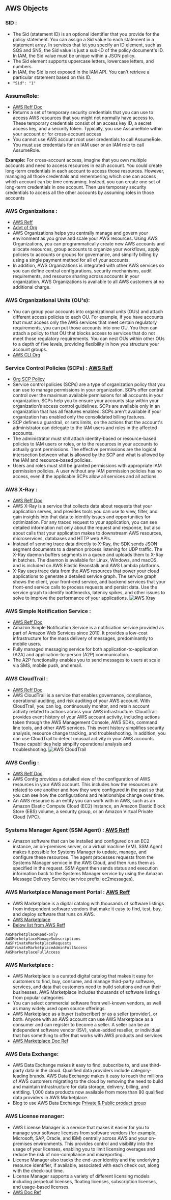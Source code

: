 ## AWS Objects


### SID :
- The Sid (statement ID) is an optional identifier that you provide for the policy statement. You can assign a Sid value to each statement in a statement array. In services that let you specify an ID element, such as SQS and SNS, the Sid value is just a sub-ID of the policy document's ID. In IAM, the Sid value must be unique within a JSON policy.
- The Sid element supports uppercase letters, lowercase letters, and numbers.
- In IAM, the Sid is not exposed in the IAM API. You can't retrieve a particular statement based on this ID.
- `"Sid": "1"`

### AssumeRole:
- [AWS Reff Doc](https://docs.aws.amazon.com/STS/latest/APIReference/API_AssumeRole.html)
- Returns a set of temporary security credentials that you can use to access AWS resources that you might not normally have access to. These temporary credentials consist of an access key ID, a secret access key, and a security token. Typically, you use AssumeRole within your account or for cross-account access
- You cannot use AWS account root user credentials to call AssumeRole. You must use credentials for an IAM user or an IAM role to call AssumeRole.

**Example:** For cross-account access, imagine that you own multiple accounts and need to access resources in each account. You could create long-term credentials in each account to access those resources. However, managing all those credentials and remembering which one can access which account can be time consuming. Instead, you can create one set of long-term credentials in one account. Then use temporary security credentials to access all the other accounts by assuming roles in those accounts


### AWS Organizations :
- [AWS Reff](https://aws.amazon.com/organizations/)
- [Advt of Org](https://segment.com/blog/segment-aws-organizations/)
- AWS Organizations helps you centrally manage and govern your environment as you grow and scale your AWS resources. Using AWS Organizations, you can programmatically create new AWS accounts and allocate resources, group accounts to organize your workflows, apply policies to accounts or groups for governance, and simplify billing by using a single payment method for all of your accounts.
- In addition, AWS Organizations is integrated with other AWS services so you can define central configurations, security mechanisms, audit requirements, and resource sharing across accounts in your organization. AWS Organizations is available to all AWS customers at no additional charge.



### AWS Organizational Units (OU's):
- You can group your accounts into organizational units (OUs) and attach different access policies to each OU. For example, if you have accounts that must access only the AWS services that meet certain regulatory requirements, you can put those accounts into one OU. You then can attach a policy to that OU that blocks access to services that do not meet those regulatory requirements. You can nest OUs within other OUs to a depth of five levels, providing flexibility in how you structure your account groups.
- [AWS CLI Org](https://docs.aws.amazon.com/organizations/latest/userguide/orgs_manage_ous.html)



### Service Control Policies (SCPs) : [AWS Reff](https://docs.aws.amazon.com/organizations/latest/userguide/orgs_manage_policies_scps.html)
- [Org SCP Policy](https://docs.aws.amazon.com/organizations/latest/userguide/orgs_manage_policies_scps_create.html)
- Service control policies (SCPs) are a type of organization policy that you can use to manage permissions in your organization. SCPs offer central control over the maximum available permissions for all accounts in your organization. SCPs help you to ensure your accounts stay within your organization’s access control guidelines. SCPs are available only in an organization that has all features enabled. SCPs aren't available if your organization has enabled only the consolidated billing features.
- SCP defines a guardrail, or sets limits, on the actions that the account's administrator can delegate to the IAM users and roles in the affected accounts.
- The administrator must still attach identity-based or resource-based policies to IAM users or roles, or to the resources in your accounts to actually grant permissions. The effective permissions are the logical intersection between what is allowed by the SCP and what is allowed by the IAM and resource-based policies.
- Users and roles must still be granted permissions with appropriate IAM permission policies. A user without any IAM permission policies has no access, even if the applicable SCPs allow all services and all actions.



### AWS X-Ray :
- [AWS Reff Doc](https://docs.aws.amazon.com/xray/latest/devguide/aws-xray.html)
- AWS X-Ray is a service that collects data about requests that your application serves, and provides tools you can use to view, filter, and gain insights into that data to identify issues and opportunities for optimization. For any traced request to your application, you can see detailed information not only about the request and response, but also about calls that your application makes to downstream AWS resources, microservices, databases and HTTP web APIs.
- Instead of sending trace data directly to X-Ray, the SDK sends JSON segment documents to a daemon process listening for UDP traffic. The X-Ray daemon buffers segments in a queue and uploads them to X-Ray in batches. The daemon is available for Linux, Windows, and macOS, and is included on AWS Elastic Beanstalk and AWS Lambda platforms.
- X-Ray uses trace data from the AWS resources that power your cloud applications to generate a detailed service graph. The service graph shows the client, your front-end service, and backend services that your front-end service calls to process requests and persist data. Use the service graph to identify bottlenecks, latency spikes, and other issues to solve to improve the performance of your applications.
![AWS Xray](https://github.com/vurachaitanya/AWS/blob/master/images/AWS%20Xray.JPG)


### AWS Simple Notification Service :
- [AWS Reff Doc](https://aws.amazon.com/sns/?whats-new-cards.sort-by=item.additionalFields.postDateTime&whats-new-cards.sort-order=desc)
- Amazon Simple Notification Service is a notification service provided as part of Amazon Web Services since 2010. It provides a low-cost infrastructure for the mass delivery of messages, predominantly to mobile users.
- Fully managed messaging service for both application-to-application (A2A) and application-to-person (A2P) communication.
- The A2P functionality enables you to send messages to users at scale via SMS, mobile push, and email.



### AWS CloudTrail :
- [AWS Reff Doc](https://docs.aws.amazon.com/awscloudtrail/latest/userguide/cloudtrail-user-guide.html)
- AWS CloudTrail is a service that enables governance, compliance, operational auditing, and risk auditing of your AWS account. With CloudTrail, you can log, continuously monitor, and retain account activity related to actions across your AWS infrastructure. CloudTrail provides event history of your AWS account activity, including actions taken through the AWS Management Console, AWS SDKs, command line tools, and other AWS services. This event history simplifies security analysis, resource change tracking, and troubleshooting. In addition, you can use CloudTrail to detect unusual activity in your AWS accounts. These capabilities help simplify operational analysis and troubleshooting.
![AWS CloudTrail](https://github.com/vurachaitanya/AWS/blob/master/images/AWS%20CloudTrial.JPG)



### AWS Config :
- [AWS Reff Doc](https://docs.aws.amazon.com/config/latest/developerguide/WhatIsConfig.html)
-  AWS Config provides a detailed view of the configuration of AWS resources in your AWS account. This includes how the resources are related to one another and how they were configured in the past so that you can see how the configurations and relationships change over time.
- An AWS resource is an entity you can work with in AWS, such as an Amazon Elastic Compute Cloud (EC2) instance, an Amazon Elastic Block Store (EBS) volume, a security group, or an Amazon Virtual Private Cloud (VPC). 


###  Systems Manager Agent (SSM Agent) :  [AWS Reff](https://docs.aws.amazon.com/systems-manager/latest/userguide/ssm-agent.html)
- Amazon software that can be installed and configured on an EC2 instance, an on-premises server, or a virtual machine (VM). SSM Agent makes it possible for Systems Manager to update, manage, and configure these resources. The agent processes requests from the Systems Manager service in the AWS Cloud, and then runs them as specified in the request. SSM Agent then sends status and execution information back to the Systems Manager service by using the Amazon Message Delivery Service (service prefix: ec2messages).


### AWS Marketplace Management Portal : [AWS Reff](https://docs.aws.amazon.com/marketplace/latest/userguide/marketplace-management-portal-user-access.html)
- AWS Marketplace is a digital catalog with thousands of software listings from independent software vendors that make it easy to find, test, buy, and deploy software that runs on AWS.
- [AWS Marketplace ](https://docs.aws.amazon.com/marketplace/latest/buyerguide/buyer-iam-users-groups-policies.html)
- [Below list from AWS Reff](https://docs.aws.amazon.com/marketplace/latest/buyerguide/buyer-iam-users-groups-policies.html)
```
AWSMarketplaceRead-only
AWSMarketplaceManageSubscriptions
AWSPrivateMarketplaceRequests
AWSPrivateMarketplaceAdminFullAccess
AWSMarketplaceFullAccess
```


### AWS Marketplace : 
-	AWS Marketplace is a curated digital catalog that makes it easy for customers to find, buy, consume, and manage third-party software, services, and data that customers need to build solutions and run their businesses. AWS Marketplace includes thousands of software listings from popular categories
-	You can select commercial software from well-known vendors, as well as many widely used open source offerings.
-	AWS Marketplace as a buyer (subscriber) or as a seller (provider), or both. Anyone with an AWS account can use AWS Marketplace as a consumer and can register to become a seller. A seller can be an independent software vendor (ISV), value-added reseller, or individual that has something to offer that works with AWS products and services
-	[AWS Marketplace Doc Ref](https://docs.aws.amazon.com/marketplace/latest/buyerguide/what-is-marketplace.html)

### AWS Data Exchange:  
-	AWS Data Exchange makes it easy to find, subscribe to, and use third-party data in the cloud. Qualified data providers include category-leading brands.  AWS Data Exchange makes it easy to reach the millions of AWS customers migrating to the cloud by removing the need to build and maintain infrastructure for data storage, delivery, billing, and entitling.
1,000 data products now available from more than 80 qualified data providers in AWS Marketplace.
-	Blog to use AWS Data Exchange  [Private & Public product group](https://aws.amazon.com/blogs/awsmarketplace/creating-customized-data-products-on-aws-data-exchange/)

### AWS License manager: 
-	AWS License Manager is a service that makes it easier for you to manage your software licenses from software vendors (for example, Microsoft, SAP, Oracle, and IBM) centrally across AWS and your on-premises environments. This provides control and visibility into the usage of your licenses, enabling you to limit licensing overages and reduce the risk of non-compliance and misreporting.
-	License Manager also tracks the end-user identity and the underlying resource identifier, if available, associated with each check out, along with the check-out time.
-	License Manager supports a variety of different licensing models including perpetual licenses, floating licenses, subscription licenses, and usage-based licenses. 
-	[AWS Doc Ref](https://docs.aws.amazon.com/license-manager/latest/userguide/license-manager.html)

